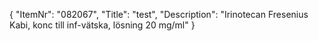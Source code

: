 {
  "ItemNr": "082067",
  "Title": "test",
  "Description": "Irinotecan Fresenius Kabi, konc till inf-vätska, lösning 20 mg/ml"
}